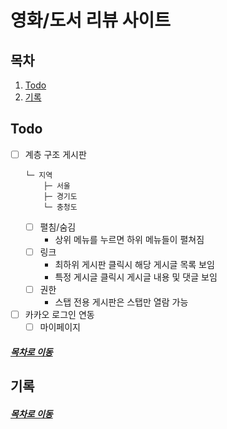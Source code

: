 영화/도서 리뷰 사이트
=====
## 목차
1. [Todo](#Todo)
2. [기록](#기록)

## Todo
- [ ] 계층 구조 게시판  
	```
	└─ 지역
		├─ 서울
		├─ 경기도
		└─ 충청도
	```
	- [ ] 펼침/숨김
		- 상위 메뉴를 누르면 하위 메뉴들이 펼쳐짐
	- [ ] 링크
		- 최하위 게시판 클릭시 해당 게시글 목록 보임
		- 특정 게시글 클릭시 게시글 내용 및 댓글 보임
	- [ ] 권한
		- 스탭 전용 게시판은 스탭만 열람 가능
- [ ] 카카오 로그인 연동
	- [ ] 마이페이지

##### [목차로 이동](#목차)

## 기록


##### [목차로 이동](#목차)